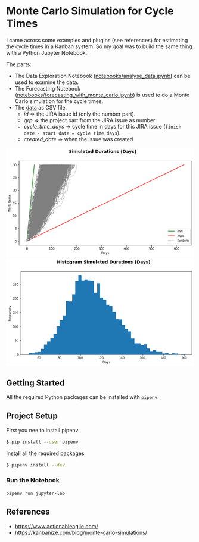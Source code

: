 # Monte Carlo Simulation for Cycle Times

I came across some examples and plugins (see references) for estimating the cycle times in a Kanban system. 
So my goal was to build the same thing with a Python Jupyter Notebook. 

The parts:
- The Data Exploration Notebook ([notebooks/analyse_data.ipynb](notebooks/analyse_data.ipynb)) can be used to examine the data.
- The Forecasting Notebook ([notebooks/forecasting_with_monte_carlo.ipynb](notebooks/forecasting_with_monte_carlo.ipynb)) is used to do a 
Monte Carlo  simulation for the cycle times.
- The [data](notebooks/data.csv) as CSV file.
    - *id* => the JIRA issue id (only the number part).
    - *grp* => the project part from the JIRA issue as number
    - *cycle_time_days* => cycle time in days for this JIRA issue (`finish date - start date = cycle time days`).
    - *created_date* => when the issue was created

![](simulation.png)
![](dens.png)


## Getting Started

All the required Python packages can be installed with `pipenv`.

## Project Setup

First you nee to install pipenv.

```bash
$ pip install --user pipenv
```

Install all the required packages

```bash
$ pipenv install --dev
```

### Run the Notebook

```bash
pipenv run jupyter-lab
```


## References

-	https://www.actionableagile.com/ 
-	https://kanbanize.com/blog/monte-carlo-simulations/ 
